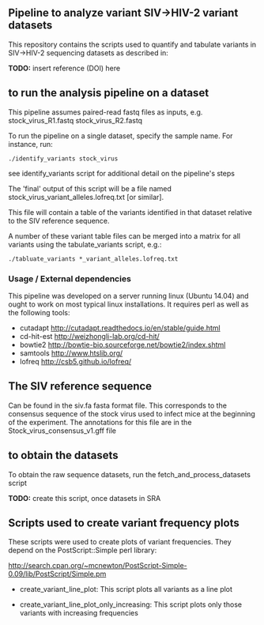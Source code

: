 ## Pipeline to analyze variant SIV->HIV-2 variant datasets

This repository contains the scripts used to quantify and tabulate 
variants in SIV->HIV-2 sequencing datasets as described in:

**TODO:** insert reference (DOI) here 


## to run the analysis pipeline on a dataset

This pipeline assumes paired-read fastq files as inputs, e.g. stock_virus_R1.fastq stock_virus_R2.fastq 

To run the pipeline on a single dataset, specify the sample name. For instance, run:

`./identify_variants stock_virus`

see identify_variants script for additional detail on the pipeline's steps

The 'final' output of this script will be a file named stock_virus_variant_alleles.lofreq.txt [or similar].

This file will contain a table of the variants identified in that dataset relative to the SIV reference sequence.

A number of these variant table files can be merged into a matrix for all variants using the tabulate_variants script, e.g.:

`./tabluate_variants *_variant_alleles.lofreq.txt`


### Usage / External dependencies

This pipeline was developed on a server running linux (Ubuntu 14.04) and ought to
work on most typical linux installations.  It requires perl as well as the following
tools:

* cutadapt			http://cutadapt.readthedocs.io/en/stable/guide.html
* cd-hit-est 		http://weizhongli-lab.org/cd-hit/
* bowtie2			http://bowtie-bio.sourceforge.net/bowtie2/index.shtml
* samtools			http://www.htslib.org/
* lofreq			http://csb5.github.io/lofreq/

## The SIV reference sequence

Can be found in the siv.fa fasta format file.  This corresponds to the consensus sequence of the
stock virus used to infect mice at the beginning of the experiment.  The annotations for this file
are in the Stock_virus_consensus_v1.gff file

## to obtain the datasets

To obtain the raw sequence datasets, run the fetch_and_process_datasets script

**TODO:** create this script, once datasets in SRA 


## Scripts used to create variant frequency plots

These scripts were used to create plots of variant frequencies.  They depend on the PostScript::Simple perl library:

http://search.cpan.org/~mcnewton/PostScript-Simple-0.09/lib/PostScript/Simple.pm

* create_variant_line_plot:     This script plots all variants as a line plot

* create_variant_line_plot_only_increasing:     This script plots only those variants with increasing frequencies


